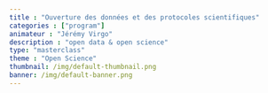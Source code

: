```yaml
---
title : "Ouverture des données et des protocoles scientifiques"
categories : ["program"]
animateur : "Jérémy Virgo"
description : "open data & open science"
type: "masterclass"
theme : "Open Science"
thumbnail: /img/default-thumbnail.png
banner: /img/default-banner.png
---
```

